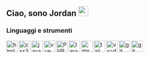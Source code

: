 ## Ciao, sono Jordan <img src="https://raw.githubusercontent.com/MartinHeinz/MartinHeinz/master/wave.gif" width="26px">

### Linguaggi e strumenti

<img align="left" alt="html5" width="30px" src="https://cdn.jsdelivr.net/gh/devicons/devicon/icons/html5/html5-original.svg" />
<img align="left" alt="css3" width="30px" src="https://cdn.jsdelivr.net/gh/devicons/devicon/icons/css3/css3-original.svg" />
<img align="left" alt="javascript" width="30px" src="https://cdn.jsdelivr.net/gh/devicons/devicon/icons/javascript/javascript-original.svg" />
<img align="left" alt="vue" width="30px" src="https://cdn.jsdelivr.net/gh/devicons/devicon/icons/vuejs/vuejs-original.svg" />
<img align="left" alt="PHP" width="30px" src="https://cdn.jsdelivr.net/gh/devicons/devicon/icons/php/php-original.svg" />
<img align="left" alt="laravel" width="30px" src="https://cdn.jsdelivr.net/gh/devicons/devicon/icons/laravel/laravel-plain.svg" />
<img align="left" alt="mysql" width="30px" src="https://cdn.jsdelivr.net/gh/devicons/devicon/icons/mysql/mysql-original.svg" />
<img align="left" alt="tailwindcss" width="30px" src="https://cdn.jsdelivr.net/gh/devicons/devicon/icons/tailwindcss/tailwindcss-plain.svg" />
<img align="left" alt="vscdode" width="30px" src="https://cdn.jsdelivr.net/gh/devicons/devicon/icons/vscode/vscode-original.svg" />
<img align="left" alt="git" width="30px" src="https://cdn.jsdelivr.net/gh/devicons/devicon/icons/git/git-original.svg" />
<img align="left" alt="git" width="30px" src="https://cdn.jsdelivr.net/gh/devicons/devicon/icons/redis/redis-original.svg" />
